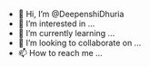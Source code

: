 - 👋 Hi, I’m @DeepenshiDhuria
- 👀 I’m interested in ...
- 🌱 I’m currently learning ...
- 💞️ I’m looking to collaborate on ...
- 📫 How to reach me ...

<!---
DeepenshiDhuria/DeepenshiDhuria is a ✨ special ✨ repository because its `README.md` (this file) appears on your GitHub profile.
You can click the Preview link to take a look at your changes.
--->
